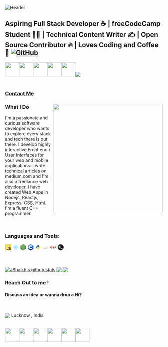![Header](https://github.com/shivamdshon/about-me/header.png)
## Aspiring Full Stack Developer :coffee: | freeCodeCamp Student 👩‍💻 | Technical Content Writer :writing_hand: |  Open Source Contributor :fire:  | Loves Coding and Coffee :space_invader:     [![GitHub](https://img.shields.io/github/license/shivamdshon/shivamdshon?color=blue)](https://github.com/shivamdshon/about-me/LICENSE) 


 <div class="contact">
  <a target="_blank" href="https://github.com/shivamdshon"><img src="https://github.com/shivamdshon/github.svg" align="left" width="45" height="45" /></a>
  <a target="_blank" href="https://www.linkedin.com/in/shivamdshon/"><img src="https://github.com/shivamdshon/about-me/linkedin.svg"align="left"  width="45" height="45" /></a>
  <a target="_blank" href="mailto:ishivamyadav@gmail.com"><img src="https://github.com/shivamdshon/about-me/google.svg" align="left" width="45" height="45" /></a>
  <a target="_blank" href="https://shivamdshon.medium.com/"><img src="https://github.com/shivamdshon/about-me/medium.svg" align="left"  width="45" height="45"  /></a>
  <a target="_blank" href="https://gitlab.com/shivamdshon"><img src="https://github.com/shivamdshon/about-me/gitlab.svg" align="left" width="45" height="45" /></a>
  </div>    
  
  </br> 
  
![](https://visitor-badge.glitch.me/badge?page_id=shivamdshon.shivamdshon)     
</br>    



### [Contact Me](#reach-out-to-me-)    


<!--### [See My Resume](https://drive.google.com/file/d/1oWpdqwrt1v27VUTNDT3AELWQII-iWVop/view?usp=sharing)    
-->

<html>
  <div class="container">
  <div class="row">
    <div class="col">
      <img align="right" src="https://github.com/shivamdshon/about-me/tenor.gif" class="card-img" width="350" height="350"  alt="" />
    </div>
    <div class="col">
          <h3 class="card-title">What I Do</h3>
            <p class="card-text">I'm a passionate and curious software developer who wants to explore every stack and tech there is out there. 
                                I  develop highly interactive Front end / User Interfaces for your web and mobile applications.
                                 I write technical articles on medium.com and I'm also a freelance web developer.
                                  I have created Web Apps in Nodejs, Reactjs, Express, CSS, Html.
                                  I'm a fluent C++ programmer.</p>
    </div>
  </div>
 </div>  
</html>   



 
 
 

<!--
**shivamdshon/shivamdshon** is a ✨ _special_ ✨ repository because its `README.md` (this file) appears on your GitHub profile.

Here are some ideas to get you started:

- 🔭 I’m currently working on ...
- 🌱 I’m currently learning ...
- 👯 I’m looking to collaborate on ...
- 🤔 I’m looking for help with ...
- 💬 Ask me about ...
- 📫 How to reach me: ...
- 😄 Pronouns: ...
- ⚡ Fun fact: ...
-->    

</br>

### **Languages and Tools:**  

<code><img height="20" src="https://raw.githubusercontent.com/github/explore/80688e429a7d4ef2fca1e82350fe8e3517d3494d/topics/javascript/javascript.png"></code>
<code><img height="20" src="https://raw.githubusercontent.com/github/explore/80688e429a7d4ef2fca1e82350fe8e3517d3494d/topics/react/react.png"></code>
<code><img height="20" src="https://raw.githubusercontent.com/github/explore/80688e429a7d4ef2fca1e82350fe8e3517d3494d/topics/nodejs/nodejs.png"></code>
<code><img height="20" src="https://raw.githubusercontent.com/github/explore/80688e429a7d4ef2fca1e82350fe8e3517d3494d/topics/cpp/cpp.png"></code>
<code><img height="20" src="https://raw.githubusercontent.com/github/explore/80688e429a7d4ef2fca1e82350fe8e3517d3494d/topics/python/python.png"></code>
<code><img height="20" src="https://raw.githubusercontent.com/github/explore/80688e429a7d4ef2fca1e82350fe8e3517d3494d/topics/mysql/mysql.png"></code>
<code><img height="20" src="https://raw.githubusercontent.com/github/explore/80688e429a7d4ef2fca1e82350fe8e3517d3494d/topics/git/git.png"></code>
<code><img height="20" src="https://raw.githubusercontent.com/github/explore/80688e429a7d4ef2fca1e82350fe8e3517d3494d/topics/terminal/terminal.png"></code>

</br>        

</br>    


<a href="https://github.com/shivamdshon/github-readme-stats">
  <img align="center" src="https://github-readme-stats.vercel.app/api?username=shivamdshon&show_icons=true&include_all_commits=true&theme=dark&hide=prs" alt="JShaikh's github stats" />
</a>
<a href="https://github.com/shivamdshon/github-readme-stats">
  <img align="center" src="https://github-readme-stats.vercel.app/api/top-langs/?username=shivamdshon&layout=compact&theme=dark" />
</a>

 
 <a href="https://github.com/shivamdshon/shivamdshon.github.io">
  <!-- Change the `github-readme-stats.shivamdshon.vercel.app` to `github-readme-stats.vercel.app`  -->
  <img align="center" src="https://github-readme-stats.vercel.app/api/pin/?username=shivamdshon&repo=shivamdshon.github.io&theme=dark" />
</a>
</br>

<!--footer--> 
### Reach Out to me !
#### Discuss an idea or wanna drop a Hi?

<html>
 </br>
  <div class="location">
    <p><img src="https://github.com/shivamdshon/about-me/location.svg" style="vertical-align:middle" /> Lucknow , India</p>
  </div>
  </br>
  <div class="contact">
  <a target="_blank" href="https://github.com/shivamdshon"><img align="left" src="https://github.com/shivamdshon/about-me/github.svg" width="45" height="45" /></a>
  <a target="_blank" href="https://www.linkedin.com/in/shivamdshon/"><img align="left" src="https://github.com/shivamdshon/about-me/linkedin.svg" width="45" height="45" /></a>
  <a target="_blank" href="mailto:ishivamyadav@gmail.com"><img align="left" src="https://github.com/shivamdshon/about-me/google.svg" width="45" height="45" /></a>
  <a target="_blank" href="https://medium.com/@shivamdshon"><img align="left" src="https://github.com/shivamdshon/about-me/medium.svg" width="45" height="45"  /></a>
  <a target="_blank"  href="https://gitlab.com/shivamdshon"><img align="left" src="https://github.com/shivamdshon/about-me/gitlab.svg" width="45" height="45" /></a>
  <a target="_blank" href="https://www.facebook.com/shivamdshon"><img align="left" src="https://github.com/shivamdshon/about-me/facebook.svg" width="45" height="45"  /></a>   
  </div>
</html>



